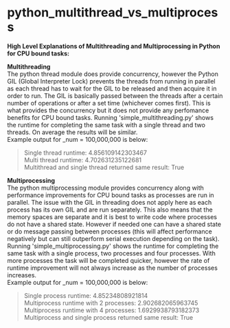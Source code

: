 # python_multithread_vs_multiprocess

**High Level Explanations of Multithreading and Multiprocessing in Python for CPU bound tasks:**

**Multithreading** <br>
The python thread module does provide concurrency, however the Python GIL (Global Interpreter Lock) prevents the threads from running in parallel as each thread has to wait for the GIL to be released and then acquire it in order to run. The GIL is basically passed between the threads after a certain number of operations or after a set time (whichever comes first). This is what provides the concurrency but it does not provide any perfomance benefits for CPU bound tasks. Running 'simple_multithreading.py' shows the runtime for completing the same task with a single thread and two threads. On average the results will be similar. <br>
Example output for _num = 100,000,000 is below: <br>
  > Single thread runtime: 4.856109142303467 <br>
    Multi thread runtime: 4.702631235122681 <br>
    Multithread and single thread returned same result: True <br>

**Multiprocessing** <br>
The python multiprocessing module provides concurrency along with performance improvements for CPU bound tasks as processes are run in parallel. The issue with the GIL in threading does not apply here as each process has its own GIL and are run separately. This also means that the memory spaces are separate and it is best to write code where processes do not have a shared state. However if needed one can have a shared state or do message passing between processes (this will affect performance negatively but can still outperform serial execution depending on the task). Running 'simple_multiprocessing.py' shows the runtime for completing the same task with a single process, two processes and four processes. With more processes the task will be completed quicker, however the rate of runtime improvement will not always increase as the number of processes increases. <br>
Example output for _num = 100,000,000 is below: <br>
 >  Single process runtime: 4.85234808921814 <br>
    Multiprocess runtime with 2 processes: 2.902682065963745 <br>
    Multiprocess runtime with 4 processes: 1.6929938793182373 <br>
    Multiprocess and single process returned same result: True <br>

